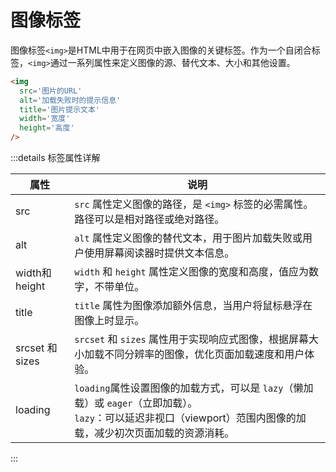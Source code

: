 # 图像标签

图像标签`<img>`是HTML中用于在网页中嵌入图像的关键标签。作为一个自闭合标签，`<img>`通过一系列属性来定义图像的源、替代文本、大小和其他设置。

```html
<img
  src='图片的URL'
  alt='加载失败时的提示信息'
  title='图片提示文本'
  width='宽度'
  height='高度'
/>
```

:::details 标签属性详解

| 属性            | 说明                                                         |
| --------------- | ------------------------------------------------------------ |
| src             | `src` 属性定义图像的路径，是 `<img>` 标签的必需属性。路径可以是相对路径或绝对路径。 |
| alt             | `alt` 属性定义图像的替代文本，用于图片加载失败或用户使用屏幕阅读器时提供文本信息。 |
| width和height   | `width` 和 `height` 属性定义图像的宽度和高度，值应为数字，不带单位。 |
| title           | `title` 属性为图像添加额外信息，当用户将鼠标悬浮在图像上时显示。 |
| srcset 和 sizes | `srcset` 和 `sizes` 属性用于实现响应式图像，根据屏幕大小加载不同分辨率的图像，优化页面加载速度和用户体验。 |
| loading         | `loading`属性设置图像的加载方式，可以是 `lazy`（懒加载）或 `eager`（立即加载）。<br />`lazy`：可以延迟非视口（viewport）范围内图像的加载，减少初次页面加载的资源消耗。 |

:::
